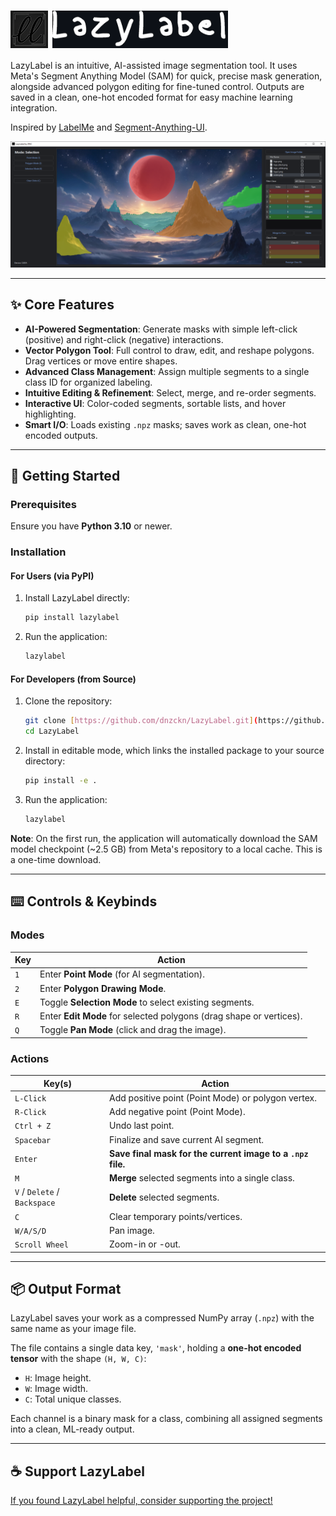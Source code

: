 # <img src="https://raw.githubusercontent.com/dnzckn/LazyLabel/main/src/lazylabel/demo_pictures/logo2.png" alt="LazyLabel Logo" style="height:60px; vertical-align:middle;" /> <img src="https://raw.githubusercontent.com/dnzckn/LazyLabel/main/src/lazylabel/demo_pictures/logo_black.png" alt="LazyLabel Cursive" style="height:60px; vertical-align:middle;" />
LazyLabel is an intuitive, AI-assisted image segmentation tool. It uses Meta's Segment Anything Model (SAM) for quick, precise mask generation, alongside advanced polygon editing for fine-tuned control. Outputs are saved in a clean, one-hot encoded format for easy machine learning integration.

Inspired by [LabelMe](https://github.com/wkentaro/labelme?tab=readme-ov-file#installation) and [Segment-Anything-UI](https://github.com/branislavhesko/segment-anything-ui/tree/main).

![LazyLabel Screenshot](https://raw.githubusercontent.com/dnzckn/LazyLabel/main/src/lazylabel/demo_pictures/gui.PNG)

---

## ✨ Core Features

* **AI-Powered Segmentation**: Generate masks with simple left-click (positive) and right-click (negative) interactions.
* **Vector Polygon Tool**: Full control to draw, edit, and reshape polygons. Drag vertices or move entire shapes.
* **Advanced Class Management**: Assign multiple segments to a single class ID for organized labeling.
* **Intuitive Editing & Refinement**: Select, merge, and re-order segments.
* **Interactive UI**: Color-coded segments, sortable lists, and hover highlighting.
* **Smart I/O**: Loads existing `.npz` masks; saves work as clean, one-hot encoded outputs.

---

## 🚀 Getting Started

### Prerequisites
Ensure you have **Python 3.10** or newer.

### Installation

#### For Users (via PyPI)
1.  Install LazyLabel directly:
    ```bash
    pip install lazylabel
    ```
2.  Run the application:
    ```bash
    lazylabel
    ```

#### For Developers (from Source)
1.  Clone the repository:
    ```bash
    git clone [https://github.com/dnzckn/LazyLabel.git](https://github.com/dnzckn/LazyLabel.git)
    cd LazyLabel
    ```
2.  Install in editable mode, which links the installed package to your source directory:
    ```bash
    pip install -e .
    ```
3.  Run the application:
    ```bash
    lazylabel
    ```

**Note**: On the first run, the application will automatically download the SAM model checkpoint (~2.5 GB) from Meta's repository to a local cache. This is a one-time download.

---

## ⌨️ Controls & Keybinds

### Modes
| Key | Action |
|---|---|
| `1` | Enter **Point Mode** (for AI segmentation). |
| `2` | Enter **Polygon Drawing Mode**. |
| `E` | Toggle **Selection Mode** to select existing segments. |
| `R` | Enter **Edit Mode** for selected polygons (drag shape or vertices). |
| `Q` | Toggle **Pan Mode** (click and drag the image). |

### Actions
| Key(s) | Action |
|---|---|
| `L-Click` | Add positive point (Point Mode) or polygon vertex. |
| `R-Click` | Add negative point (Point Mode). |
| `Ctrl + Z` | Undo last point. |
| `Spacebar` | Finalize and save current AI segment. |
| `Enter` | **Save final mask for the current image to a `.npz` file.** |
| `M` | **Merge** selected segments into a single class. |
| `V` / `Delete` / `Backspace`| **Delete** selected segments. |
| `C` | Clear temporary points/vertices. |
| `W/A/S/D` | Pan image. |
| `Scroll Wheel` | Zoom-in or -out. |

---

## 📦 Output Format

LazyLabel saves your work as a compressed NumPy array (`.npz`) with the same name as your image file.

The file contains a single data key, `'mask'`, holding a **one-hot encoded tensor** with the shape `(H, W, C)`:
* `H`: Image height.
* `W`: Image width.
* `C`: Total unique classes.

Each channel is a binary mask for a class, combining all assigned segments into a clean, ML-ready output.

---

## ☕ Support LazyLabel
[If you found LazyLabel helpful, consider supporting the project!](https://buymeacoffee.com/dnzckn)